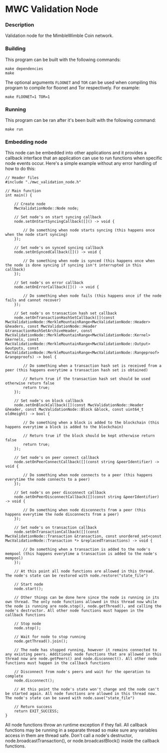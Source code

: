 # MWC Validation Node

### Description
Validation node for the MimbleWimble Coin network.

### Building
This program can be built with the following commands:
```
make dependencies
make
```

The optional arguments `FLOONET` and `TOR` can be used when compiling this program to compile for floonet and Tor respectively. For example:
```
make FLOONET=1 TOR=1
```

### Running
This program can be ran after it's been built with the following command:
```
make run
```

### Embedding node
This node can be embedded into other applications and it provides a callback interface that an application can use to run functions when specific node events occur. Here's a simple example without any error handling of how to do this:
```
// Header files
#include "./mwc_validation_node.h"

// Main function
int main() {

	// Create node
	MwcValidationNode::Node node;
	
	// Set node's on start syncing callback
	node.setOnStartSyncingCallback([]() -> void {
	
		// Do something when node starts syncing (this happens once when the node start syncing)
	});
	
	// Set node's on synced syncing callback
	node.setOnSyncedCallback([]() -> void {
	
		// Do something when node is synced (this happens once when the node is done syncing if syncing isn't interrupted in this callback)
	});
	
	// Set node's on error callback
	node.setOnErrorCallback([]() -> void {
	
		// Do something when node fails (this happens once if the node fails and cannot recover)
	});
	
	// Set node's on transaction hash set callback
	node.setOnTransactionHashSetCallback([](const MwcValidationNode::MerkleMountainRange<MwcValidationNode::Header> &headers, const MwcValidationNode::Header &transactionHashSetArchiveHeader, const MwcValidationNode::MerkleMountainRange<MwcValidationNode::Kernel> &kernels, const MwcValidationNode::MerkleMountainRange<MwcValidationNode::Output> &outputs, const MwcValidationNode::MerkleMountainRange<MwcValidationNode::Rangeproof> &rangeproofs) -> bool {
	
		// Do something when a transaction hash set is received from a peer (this happens everytime a transaction hash set is obtained)
		
		// Return true if the transaction hash set should be used otherwise return false
		return true;
	});
	
	// Set node's on block callback
	node.setOnBlockCallback([](const MwcValidationNode::Header &header, const MwcValidationNode::Block &block, const uint64_t oldHeight) -> bool {
	
		// Do something when a block is added to the blockchain (this happens everytime a block is added to the blockchain)
		
		// Return true if the block should be kept otherwise return false
		return true;
	});
	
	// Set node's on peer connect callback
	node.setOnPeerConnectCallback([](const string &peerIdentifier) -> void {
	
		// Do something when node connects to a peer (this happens everytime the node connects to a peer)
	});
	
	// Set node's on peer disconnect callback
	node.setOnPeerDisconnectCallback([](const string &peerIdentifier) -> void {
	
		// Do something when node disconnects from a peer (this happens everytime the node disconnects from a peer)
	});
	
	// Set node's on transaction callback
	node.setOnTransactionCallback([](const MwcValidationNode::Transaction &transaction, const unordered_set<const MwcValidationNode::Transaction *> &replacedTransactions) -> void {
	
		// Do something when a transaction is added to the node's mempool (this happens everytime a transaction is added to the node's mempool)
	});
	
	// At this point all node functions are allowed in this thread. The node's state can be restored with node.restore("state_file")
	
	// Start node
	node.start();
	
	// Other things can be done here since the node is running in its own thread. The only node functions allowed in this thread now while the node is running are node.stop(), node.getThread(), and calling the node's destructor. All other node functions must happen in the callback functions
	
	// Stop node
	node.stop();
	
	// Wait for node to stop running
	node.getThread().join();
	
	// The node has stopped running, however it remains connected to any existing peers. Additional node functions that are allowed in this thread now are node.getPeers() and node.disconnect(). All other node functions must happen in the callback functions
	
	// Disconnect from node's peers and wait for the operation to complete
	node.disconnect();
	
	// At this point the node's state won't change and the node can't be started again. All node functions are allowed in this thread now. The node's state can be saved with node.save("state_file")
	
	// Return success
	return EXIT_SUCCESS;
}
```
All node functions throw an runtime exception if they fail. All callback functions may be running in a separate thread so make sure any variables access in them are thread safe. Don't call a node's destructor, node.broadcastTransaction(), or node.broadcastBlock() inside the callback functions.
